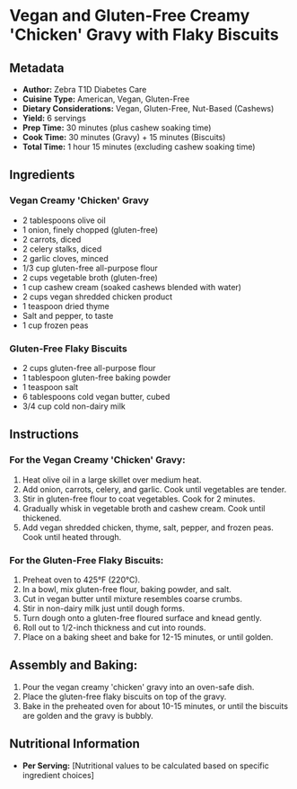# Vegan and Gluten-Free Creamy 'Chicken' Gravy with Flaky Biscuits

## Metadata
- **Author:** Zebra T1D Diabetes Care
- **Cuisine Type:** American, Vegan, Gluten-Free
- **Dietary Considerations:** Vegan, Gluten-Free, Nut-Based (Cashews)
- **Yield:** 6 servings
- **Prep Time:** 30 minutes (plus cashew soaking time)
- **Cook Time:** 30 minutes (Gravy) + 15 minutes (Biscuits)
- **Total Time:** 1 hour 15 minutes (excluding cashew soaking time)

## Ingredients

### Vegan Creamy 'Chicken' Gravy
- 2 tablespoons olive oil
- 1 onion, finely chopped (gluten-free)
- 2 carrots, diced
- 2 celery stalks, diced
- 2 garlic cloves, minced
- 1/3 cup gluten-free all-purpose flour
- 2 cups vegetable broth (gluten-free)
- 1 cup cashew cream (soaked cashews blended with water)
- 2 cups vegan shredded chicken product
- 1 teaspoon dried thyme
- Salt and pepper, to taste
- 1 cup frozen peas

### Gluten-Free Flaky Biscuits
- 2 cups gluten-free all-purpose flour
- 1 tablespoon gluten-free baking powder
- 1 teaspoon salt
- 6 tablespoons cold vegan butter, cubed
- 3/4 cup cold non-dairy milk

## Instructions

### For the Vegan Creamy 'Chicken' Gravy:
1. Heat olive oil in a large skillet over medium heat.
2. Add onion, carrots, celery, and garlic. Cook until vegetables are tender.
3. Stir in gluten-free flour to coat vegetables. Cook for 2 minutes.
4. Gradually whisk in vegetable broth and cashew cream. Cook until thickened.
5. Add vegan shredded chicken, thyme, salt, pepper, and frozen peas. Cook until heated through.

### For the Gluten-Free Flaky Biscuits:
1. Preheat oven to 425°F (220°C).
2. In a bowl, mix gluten-free flour, baking powder, and salt.
3. Cut in vegan butter until mixture resembles coarse crumbs.
4. Stir in non-dairy milk just until dough forms.
5. Turn dough onto a gluten-free floured surface and knead gently.
6. Roll out to 1/2-inch thickness and cut into rounds.
7. Place on a baking sheet and bake for 12-15 minutes, or until golden.

## Assembly and Baking:
1. Pour the vegan creamy 'chicken' gravy into an oven-safe dish.
2. Place the gluten-free flaky biscuits on top of the gravy.
3. Bake in the preheated oven for about 10-15 minutes, or until the biscuits are golden and the gravy is bubbly.

## Nutritional Information
- **Per Serving:** [Nutritional values to be calculated based on specific ingredient choices]
